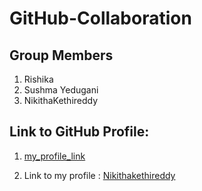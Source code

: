# GitHub-Collaboration
## Group Members
1. Rishika
1. Sushma Yedugani
1. NikithaKethireddy

## Link to GitHub Profile:
1. [ my_profile_link](https://github.com/rishikaponugoti)

1. Link to my profile : [Nikithakethireddy](https://github.com/nikithakethireddy1996)